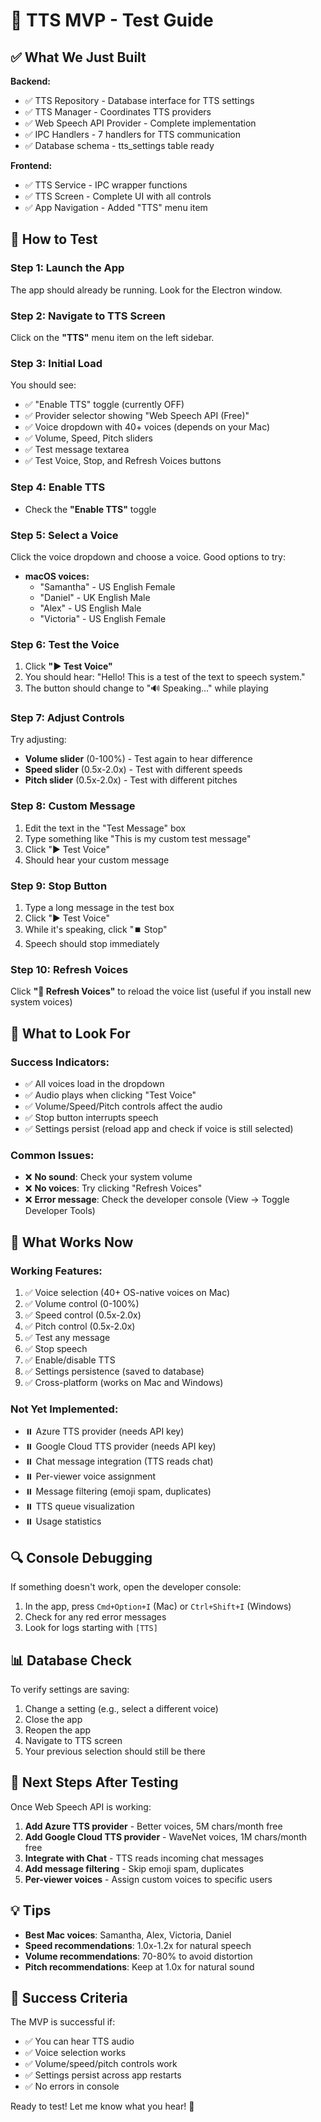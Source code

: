# 🎤 TTS MVP - Test Guide

## ✅ What We Just Built

**Backend:**
- ✅ TTS Repository - Database interface for TTS settings
- ✅ TTS Manager - Coordinates TTS providers
- ✅ Web Speech API Provider - Complete implementation
- ✅ IPC Handlers - 7 handlers for TTS communication
- ✅ Database schema - tts_settings table ready

**Frontend:**
- ✅ TTS Service - IPC wrapper functions
- ✅ TTS Screen - Complete UI with all controls
- ✅ App Navigation - Added "TTS" menu item

## 🧪 How to Test

### Step 1: Launch the App
The app should already be running. Look for the Electron window.

### Step 2: Navigate to TTS Screen
Click on the **"TTS"** menu item on the left sidebar.

### Step 3: Initial Load
You should see:
- ✅ "Enable TTS" toggle (currently OFF)
- ✅ Provider selector showing "Web Speech API (Free)"
- ✅ Voice dropdown with 40+ voices (depends on your Mac)
- ✅ Volume, Speed, Pitch sliders
- ✅ Test message textarea
- ✅ Test Voice, Stop, and Refresh Voices buttons

### Step 4: Enable TTS
- Check the **"Enable TTS"** toggle

### Step 5: Select a Voice
Click the voice dropdown and choose a voice. Good options to try:
- **macOS voices:**
  - "Samantha" - US English Female
  - "Daniel" - UK English Male
  - "Alex" - US English Male
  - "Victoria" - US English Female

### Step 6: Test the Voice
1. Click **"▶️ Test Voice"**
2. You should hear: "Hello! This is a test of the text to speech system."
3. The button should change to "🔊 Speaking..." while playing

### Step 7: Adjust Controls
Try adjusting:
- **Volume slider** (0-100%) - Test again to hear difference
- **Speed slider** (0.5x-2.0x) - Test with different speeds
- **Pitch slider** (0.5x-2.0x) - Test with different pitches

### Step 8: Custom Message
1. Edit the text in the "Test Message" box
2. Type something like "This is my custom test message"
3. Click "▶️ Test Voice"
4. Should hear your custom message

### Step 9: Stop Button
1. Type a long message in the test box
2. Click "▶️ Test Voice"
3. While it's speaking, click "⏹️ Stop"
4. Speech should stop immediately

### Step 10: Refresh Voices
Click **"🔄 Refresh Voices"** to reload the voice list (useful if you install new system voices)

## 🐛 What to Look For

### Success Indicators:
- ✅ All voices load in the dropdown
- ✅ Audio plays when clicking "Test Voice"
- ✅ Volume/Speed/Pitch controls affect the audio
- ✅ Stop button interrupts speech
- ✅ Settings persist (reload app and check if voice is still selected)

### Common Issues:
- ❌ **No sound**: Check your system volume
- ❌ **No voices**: Try clicking "Refresh Voices"
- ❌ **Error message**: Check the developer console (View → Toggle Developer Tools)

## 🎯 What Works Now

### Working Features:
1. ✅ Voice selection (40+ OS-native voices on Mac)
2. ✅ Volume control (0-100%)
3. ✅ Speed control (0.5x-2.0x)
4. ✅ Pitch control (0.5x-2.0x)
5. ✅ Test any message
6. ✅ Stop speech
7. ✅ Enable/disable TTS
8. ✅ Settings persistence (saved to database)
9. ✅ Cross-platform (works on Mac and Windows)

### Not Yet Implemented:
- ⏸️ Azure TTS provider (needs API key)
- ⏸️ Google Cloud TTS provider (needs API key)
- ⏸️ Chat message integration (TTS reads chat)
- ⏸️ Per-viewer voice assignment
- ⏸️ Message filtering (emoji spam, duplicates)
- ⏸️ TTS queue visualization
- ⏸️ Usage statistics

## 🔍 Console Debugging

If something doesn't work, open the developer console:
1. In the app, press `Cmd+Option+I` (Mac) or `Ctrl+Shift+I` (Windows)
2. Check for any red error messages
3. Look for logs starting with `[TTS]`

## 📊 Database Check

To verify settings are saving:
1. Change a setting (e.g., select a different voice)
2. Close the app
3. Reopen the app
4. Navigate to TTS screen
5. Your previous selection should still be there

## 🚀 Next Steps After Testing

Once Web Speech API is working:
1. **Add Azure TTS provider** - Better voices, 5M chars/month free
2. **Add Google Cloud TTS provider** - WaveNet voices, 1M chars/month free
3. **Integrate with Chat** - TTS reads incoming chat messages
4. **Add message filtering** - Skip emoji spam, duplicates
5. **Per-viewer voices** - Assign custom voices to specific users

## 💡 Tips

- **Best Mac voices**: Samantha, Alex, Victoria, Daniel
- **Speed recommendations**: 1.0x-1.2x for natural speech
- **Volume recommendations**: 70-80% to avoid distortion
- **Pitch recommendations**: Keep at 1.0x for natural sound

## 🎉 Success Criteria

The MVP is successful if:
- ✅ You can hear TTS audio
- ✅ Voice selection works
- ✅ Volume/speed/pitch controls work
- ✅ Settings persist across app restarts
- ✅ No errors in console

Ready to test! Let me know what you hear! 🎤
